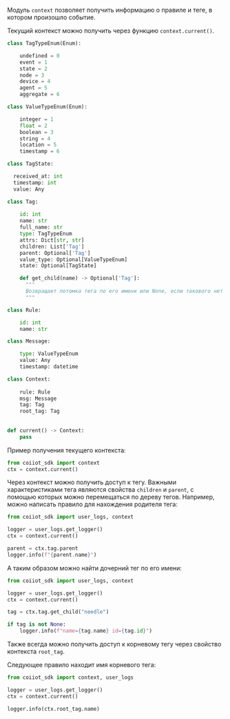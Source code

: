 Модуль `context` позволяет получить информацию о правиле и теге, в котором произошло событие.

Текущий контекст можно получить через функцию `context.current()`.
```python
class TagTypeEnum(Enum):

    undefined = 0
    event = 1
    state = 2
    node = 3
    device = 4
    agent = 5
    aggregate = 6

class ValueTypeEnum(Enum):

    integer = 1
    float = 2
    boolean = 3
    string = 4
    location = 5
    timestamp = 6

class TagState:

  received_at: int
  timestamp: int
  value: Any

class Tag:
    
    id: int
    name: str
    full_name: str
    type: TagTypeEnum
    attrs: Dict[str, str]
    children: List['Tag']
    parent: Optional['Tag']
    value_type: Optional[ValueTypeEnum]
    state: Optional[TagState]

    def get_child(name) -> Optional['Tag']:
      """
      Возвращает потомка тега по его имени или None, если такового нет
      """

class Rule:

    id: int
    name: str

class Message:

    type: ValueTypeEnum
    value: Any
    timestamp: datetime

class Context:
    
    rule: Rule
    msg: Message
    tag: Tag
    root_tag: Tag
    
    
def current() -> Context:
    pass
```

Пример получения текущего контекста:
```python
from coiiot_sdk import context
ctx = context.current()
```

Через контекст можно получить доступ к тегу. Важными характеристиками тега являются свойства `children` и `parent`, с помощью которых можно перемещаться по дереву тегов. Например, можно написать правило для нахождения родителя тега:
```python
from coiiot_sdk import user_logs, context

logger = user_logs.get_logger()
ctx = context.current()

parent = ctx.tag.parent
logger.info(f"{parent.name}")
```

А таким образом можно найти дочерний тег по его имени:
```python
from coiiot_sdk import user_logs, context

logger = user_logs.get_logger()
ctx = context.current()

tag = ctx.tag.get_child("needle")

if tag is not None:
	logger.info(f"name={tag.name} id={tag.id}")
```

Также всегда можно получить доступ к корневому тегу через свойство контекста `root_tag`.

Следующее правило находит имя корневого тега:
```python
from coiiot_sdk import context, user_logs

logger = user_logs.get_logger()
ctx = context.current()

logger.info(ctx.root_tag.name)
```
